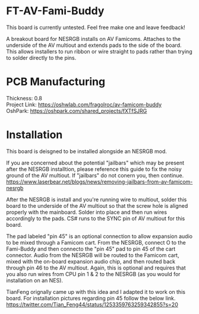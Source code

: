 # FT-AV-Fami-Buddy
This board is currently untested. Feel free make one and leave feedback!

A breakout board for NESRGB installs on AV Famicoms. Attaches to the underside of the AV multiout and extends pads to the side of the board. This allows installers to run ribbon or wire straight to pads rather than trying to solder directly to the pins.

# PCB Manufacturing
Thickness: 0.8<br>
Project Link: https://oshwlab.com/fragolroc/av-famicom-buddy<br>
OshPark: https://oshpark.com/shared_projects/fXTfSJRG

# Installation
This board is deisgned to be installed alongside an NESRGB mod. 

If you are concerned about the potential "jailbars" which may be present after the NESRGB installtion, please reference this guide to fix the noisy ground of the AV multiout. If "jailbars" do not conern you, then continue. https://www.laserbear.net/blogs/news/removing-jailbars-from-av-famicom-nesrgb

After the NESRGB is install and you're running wire to multiout, solder this board to the underside of the AV multiout so that the screw hole is aligned properly with the mainboard. Solder into place and then run wires accordingly to the pads. CS# runs to the SYNC pin of AV multiout for this board.

The pad labeled "pin 45" is an optional connection to allow expansion audio to be mixed through a Famicom cart. From the NESRGB, connect O to the Fami-Buddy and then connecto the "pin 45" pad to pin 45 of the cart connector. Audio from the NESRGB will be routed to the Famicom cart, mixed with the on-board expansion audio chip, and then routed back through pin 46 to the AV multiout. Again, this is optional and requires that you also run wires from CPU pin 1 & 2 to the NESRGB (as you would for installation on an NES).

TianFeng orignally came up with this idea and I adapted it to work on this board. For installation pictures regarding pin 45 follow the below link.<br>
https://twitter.com/Tian_Feng44/status/1253359763259342855?s=20

